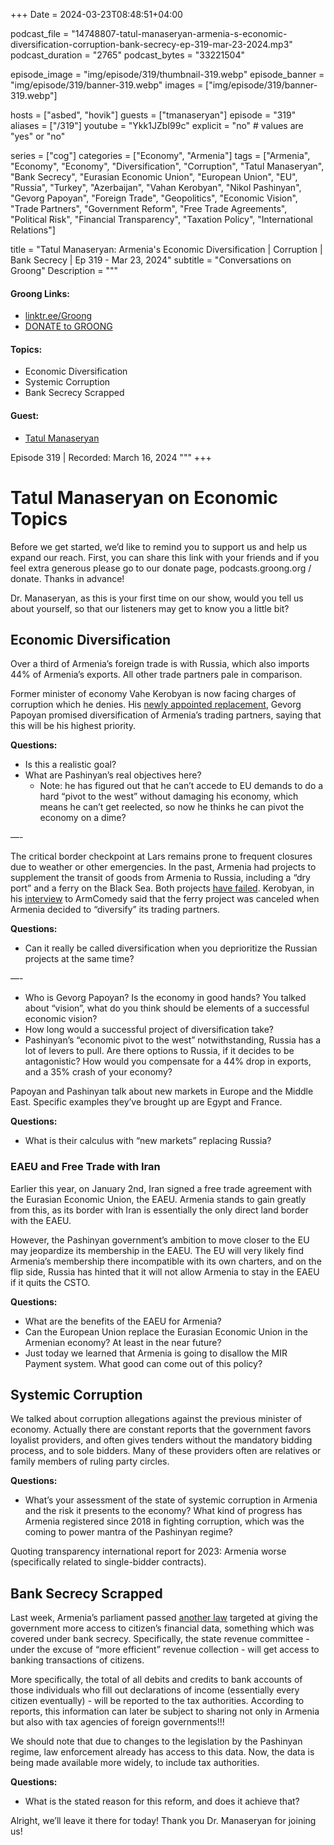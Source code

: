+++
Date = 2024-03-23T08:48:51+04:00

podcast_file = "14748807-tatul-manaseryan-armenia-s-economic-diversification-corruption-bank-secrecy-ep-319-mar-23-2024.mp3"
podcast_duration = "2765"
podcast_bytes = "33221504"

episode_image = "img/episode/319/thumbnail-319.webp"
episode_banner = "img/episode/319/banner-319.webp"
images = ["img/episode/319/banner-319.webp"]

hosts = ["asbed", "hovik"]
guests = ["tmanaseryan"]
episode = "319"
aliases = ["/319"]
youtube = "Ykk1JZbI99c"
explicit = "no" # values are "yes" or "no"

series = ["cog"]
categories = ["Economy", "Armenia"]
tags = ["Armenia", "Economy", "Economy", "Diversification", "Corruption", "Tatul Manaseryan", "Bank Secrecy", "Eurasian Economic Union", "European Union", "EU", "Russia", "Turkey", "Azerbaijan", "Vahan Kerobyan", "Nikol Pashinyan", "Gevorg Papoyan", "Foreign Trade", "Geopolitics", "Economic Vision", "Trade Partners", "Government Reform", "Free Trade Agreements", "Political Risk", "Financial Transparency", "Taxation Policy", "International Relations"]

title = "Tatul Manaseryan: Armenia's Economic Diversification | Corruption | Bank Secrecy | Ep 319 - Mar 23, 2024"
subtitle = "Conversations on Groong"
Description = """

#### Groong Links:
* [linktr.ee/Groong](https://linktr.ee/groong)
* [DONATE to GROONG](https://podcasts.groong.org/donate)

#### Topics:
* Economic Diversification
* Systemic Corruption
* Bank Secrecy Scrapped

#### Guest:
* [Tatul Manaseryan](/guest/tmanaseryan)

Episode 319 | Recorded: March 16, 2024
"""
+++

# Tatul Manaseryan on Economic Topics

Before we get started, we’d like to remind you to support us and help us expand our reach. First, you can share this link with your friends and if you feel extra generous please go to our donate page, podcasts.groong.org / donate. Thanks in advance!

Dr. Manaseryan, as this is your first time on our show, would you tell us about yourself, so that our listeners may get to know you a little bit?

## Economic Diversification

Over a third of Armenia’s foreign trade is with Russia, which also imports 44% of Armenia’s exports. All other trade partners pale in comparison. 

Former minister of economy Vahe Kerobyan is now facing charges of corruption which he denies. His [newly appointed replacement](https://www.azatutyun.am/a/32852035.html), Gevorg Papoyan promised diversification of Armenia’s trading partners, saying that this will be his highest priority.

**Questions:**

* Is this a realistic goal?
* What are Pashinyan’s real objectives here?
    * Note: he has figured out that he can’t accede to EU demands to do a hard “pivot to the west” without damaging his economy, which means he can’t get reelected, so now he thinks he can pivot the economy on a dime?

—-

The critical border checkpoint at Lars remains prone to frequent closures due to weather or other emergencies. In the past, Armenia had projects to supplement the transit of goods from Armenia to Russia, including a “dry port” and a ferry on the Black Sea. Both projects [have failed](https://www.azatutyun.am/a/32768933.html). Kerobyan, in his [interview](https://youtu.be/5j8kTjnMsBQ) to ArmComedy said that the ferry project was canceled when Armenia decided to “diversify” its trading partners.

**Questions:**

* Can it really be called diversification when you deprioritize the Russian projects at the same time?

—-

* Who is Gevorg Papoyan? Is the economy in good hands? You talked about “vision”, what do you think should be elements of a successful economic vision?
* How long would a successful project of diversification take?
* Pashinyan’s “economic pivot to the west” notwithstanding, Russia has a lot of levers to pull. Are there options to Russia, if it decides to be antagonistic? How would you compensate for a 44% drop in exports, and a 35% crash of your economy?

Papoyan and Pashinyan talk about new markets in Europe and the Middle East. Specific examples they’ve brought up are Egypt and France.

**Questions:**

* What is their calculus with “new markets” replacing Russia?

### EAEU and Free Trade with Iran

Earlier this year, on January 2nd, Iran signed a free trade agreement with the Eurasian Economic Union, the EAEU. Armenia stands to gain greatly from this, as its border with Iran is essentially the only direct land border with the EAEU.

However, the Pashinyan government’s ambition to move closer to the EU may jeopardize its membership in the EAEU. The EU will very likely find Armenia’s membership there incompatible with its own charters, and on the flip side, Russia has hinted that it will not allow Armenia to stay in the EAEU if it quits the CSTO.

**Questions:**

* What are the benefits of the EAEU for Armenia?
* Can the European Union replace the Eurasian Economic Union in the Armenian economy? At least in the near future?
* Just today we learned that Armenia is going to disallow the MIR Payment system. What good can come out of this policy?

## Systemic Corruption

We talked about corruption allegations against the previous minister of economy. Actually there are constant reports that the government favors loyalist providers, and often gives tenders without the mandatory bidding process, and to sole bidders. Many of these providers often are relatives or family members of ruling party circles.

**Questions:**

* What’s your assessment of the state of systemic corruption in Armenia and the risk it presents to the economy? What kind of progress has Armenia registered since 2018 in fighting corruption, which was the coming to power mantra of the Pashinyan regime?

Quoting transparency international report for 2023: Armenia worse (specifically related to single-bidder contracts).

## Bank Secrecy Scrapped

Last week, Armenia’s parliament passed [another law](https://armlur.am/1346514/) targeted at giving the government more access to citizen’s financial data, something which was covered under bank secrecy. Specifically, the state revenue committee - under the excuse of “more efficient” revenue collection - will get access to banking transactions of citizens.

More specifically, the total of all debits and credits to bank accounts of those individuals who fill out declarations of income (essentially every citizen eventually) - will be reported to the tax authorities. According to reports, this information can later be subject to sharing not only in Armenia but also with tax agencies of foreign governments!!!

We should note that due to changes to the legislation by the Pashinyan regime, law enforcement already has access to this data. Now, the data is being made available more widely, to include tax authorities.

**Questions:**

* What is the stated reason for this reform, and does it achieve that?

Alright, we’ll leave it there for today! Thank you Dr. Manaseryan for joining us!

